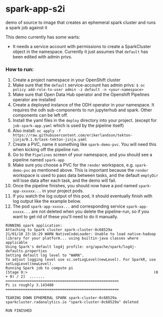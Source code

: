 # spark-app-s2i

demo of source to image that creates an ephemeral spark cluster and runs a spark job against it

This demo currently has some warts:
- It needs a service account with permissions to create a SparkCluster object in the namespace. Currently it just assumes that `default` has been edited with admin privs.

### How to run:

1. Create a project namespace in your OpenShift cluster
1. Make sure that the `default` service-account has admin privs: `$ oc policy add-role-to-user admin -z default -n <your-namespace>`
1. Make sure that Open Data Hub operator and the Openshift Pipelines operator are installed
1. Create a deployed instance of the ODH operator in your namespace. It requires the odh sub-components to run jupyterhub and spark. Other components can be left off.
1. Install the yaml files in the `deploy` directory into your project. (except for `job-spark-app.yaml` which is used by the pipeline itself)
1. Also install: `oc apply -f https://raw.githubusercontent.com/erikerlandson/tekton-jinja/0.1.0/task-tekton-jinja.yaml`
1. Create a PVC, name it something like `spark-demo-pvc`. You will need this when kicking off the pipeline run.
1. Go to the `Pipelines` screen of your namespace, and you should see a pipeline named `spark-app`
1. Make sure you choose a PVC for the `render` workspace, e.g. `spark-demo-pvc` as mentioned above. This is important because the `render` workspace is used to pass data between tasks, and the default `emptyDir` will lose data after each task, and the demo will fail.
1. Once the pipeline finishes, you should now have a pod named `spark-app-xxxxxx...` in your project pods.
1. If you watch the log output of this pod, it should eventually finish with log output like the example below.
1. The pod `spark-app-xxxxx...` and corresponding service `spark-app-xxxxx...` are not deleted when you delete the pipeline-run, so if you want to get rid of these you'll need to do it manually.


```
RUNNING spark application:
Attaching to Spark cluster spark-cluster-0c68529a
21/01/18 23:16:29 WARN NativeCodeLoader: Unable to load native-hadoop library for your platform... using builtin-java classes where applicable
Using Spark's default log4j profile: org/apache/spark/log4j-defaults.properties
Setting default log level to "WARN".
To adjust logging level use sc.setLogLevel(newLevel). For SparkR, use setLogLevel(newLevel).
Running Spark job to compute pi
[Stage 0:>                                                          (0 + 0) / 2]  .......
====================================================
Pi is roughly 3.143480
====================================================

TEARING DOWN EPHEMERAL SPARK spark-cluster-0c68529a
sparkcluster.radanalytics.io "spark-cluster-0c68529a" deleted

RUN FINISHED
```
